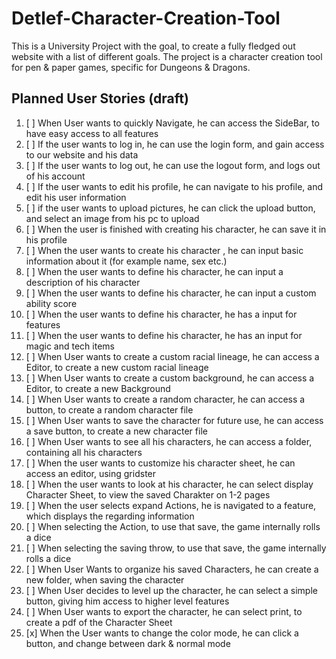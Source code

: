 Detlef-Character-Creation-Tool
===========

This is a University Project with the goal, to create a fully fledged out website with a list of different goals. The
project is a character creation tool for pen & paper games, specific for Dungeons & Dragons.

## Planned User Stories (draft)

1) [ ] When User wants to quickly Navigate, he can access the SideBar, to have easy access to all features
2) [ ] If the user wants to log in, he can use the login form, and gain access to our website and his data
3) [ ] If the user wants to log out, he can use the logout form, and logs out of his account
4) [ ] If the user wants to edit his profile, he can navigate to his profile, and edit his user information
5) [ ] if the user wants to upload pictures, he can click the upload button, and select an image from his pc to upload
6) [ ] When the user is finished with creating his character, he can save it in his profile
7) [ ] When the user wants to create his character , he can input basic information about it (for example name, sex
   etc.)
8) [ ] When the user wants to define his character, he can input a description of his character
9) [ ] When the user wants to define his character, he can input a custom ability score
10) [ ] When the user wants to define his character, he has a input for features
11) [ ] When the user wants to define his character, he has an input for magic and tech items
12) [ ] When User wants to create a custom racial lineage, he can access a Editor, to create a new custom racial lineage
13) [ ] When User wants to create a custom background, he can access a Editor, to create a new Background
14) [ ] When User wants to create a random character, he can access a button, to create a random character file
15) [ ] When User wants to save the character for future use, he can access a save button, to create a new character
    file
16) [ ] When User wants to see all his characters, he can access a folder, containing all his characters
17) [ ] When the user wants to customize his character sheet, he can access an editor, using gridster
18) [ ] When the user wants to look at his character, he can select display Character Sheet, to view the saved Charakter
    on 1-2 pages
19) [ ] When the user selects expand Actions, he is navigated to a feature, which displays the regarding information
20) [ ] When selecting the Action, to use that save, the game internally rolls a dice
21) [ ] When selecting the saving throw, to use that save, the game internally rolls a dice
22) [ ] When User Wants to organize his saved Characters, he can create a new folder, when saving the character
23) [ ] When User decides to level up the character, he can select a simple button, giving him access to higher level
    features
24) [ ] When User wants to export the character, he can select print, to create a pdf of the Character Sheet
25) [x] When the User wants to change the color mode, he can click a button, and change between dark & normal mode
